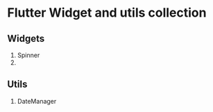 # Flutter Widget and utils collection  
  
  ## Widgets
  1) Spinner
  2) 
  
  
  
  ## Utils
  1) DateManager
